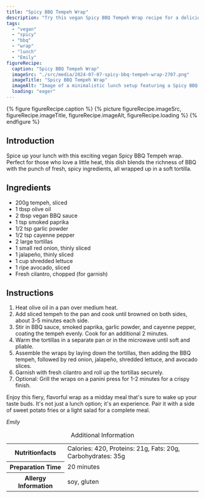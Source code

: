 ```yaml
---
title: "Spicy BBQ Tempeh Wrap"
description: "Try this vegan Spicy BBQ Tempeh Wrap recipe for a delicious and fiery lunch! Packed with flavors and a satisfying crunch, it's a perfect midday meal."
tags:
  - "vegan"
  - "spicy"
  - "bbq"
  - "wrap"
  - "lunch"
  - "Emily"
figureRecipe: 
  caption: "Spicy BBQ Tempeh Wrap"
  imageSrc: "./src/media/2024-07-07-spicy-bbq-tempeh-wrap-2707.png"
  imageTitle: "Spicy BBQ Tempeh Wrap"
  imageAlt: "Image of a minimalistic lunch setup featuring a Spicy BBQ Tempeh Wrap, sweet potato fries, and salad, under natural light on a neutral background."
  loading: "eager"
---
```


{% figure figureRecipe.caption %}
{% picture figureRecipe.imageSrc, figureRecipe.imageTitle, figureRecipe.imageAlt, figureRecipe.loading %}
{% endfigure %}

## Introduction

Spice up your lunch with this exciting vegan Spicy BBQ Tempeh wrap. Perfect for those who love a little heat, this dish blends the richness of BBQ with the punch of fresh, spicy ingredients, all wrapped up in a soft tortilla.

## Ingredients

- 200g tempeh, sliced
- 1 tbsp olive oil
- 2 tbsp vegan BBQ sauce
- 1 tsp smoked paprika
- 1/2 tsp garlic powder
- 1/2 tsp cayenne pepper
- 2 large tortillas
- 1 small red onion, thinly sliced
- 1 jalapeño, thinly sliced
- 1 cup shredded lettuce
- 1 ripe avocado, sliced
- Fresh cilantro, chopped (for garnish)

## Instructions

1. Heat olive oil in a pan over medium heat.
2. Add sliced tempeh to the pan and cook until browned on both sides, about 3-5 minutes each side.
3. Stir in BBQ sauce, smoked paprika, garlic powder, and cayenne pepper, coating the tempeh evenly. Cook for an additional 2 minutes.
4. Warm the tortillas in a separate pan or in the microwave until soft and pliable.
5. Assemble the wraps by laying down the tortillas, then adding the BBQ tempeh, followed by red onion, jalapeño, shredded lettuce, and avocado slices.
6. Garnish with fresh cilantro and roll up the tortillas securely.
7. Optional: Grill the wraps on a panini press for 1-2 minutes for a crispy finish.

Enjoy this fiery, flavorful wrap as a midday meal that's sure to wake up your taste buds. It's not just a lunch option; it's an experience. Pair it with a side of sweet potato fries or a light salad for a complete meal.

*Emily*

<table><caption class='sr-only'>Additional Information</caption><tr><th>Nutritionfacts</th><td>Calories: 420, Proteins: 21g, Fats: 20g, Carbohydrates: 35g&nbsp;</td></tr><tr><th>Preparation Time</th><td>20 minutes&nbsp;</td></tr><tr><th>Allergy Information</th><td>soy, gluten&nbsp;</td></tr></table>

